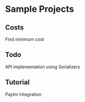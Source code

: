 # Sample Projects

## Costs

Find minimum cost

## Todo

API implementation using Serializers

## Tutorial

Paytm Integration

